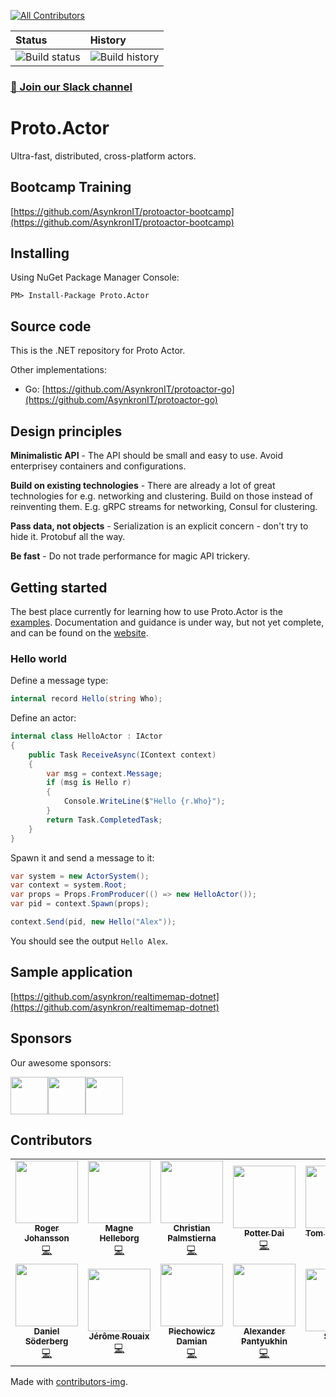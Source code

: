 <!-- ALL-CONTRIBUTORS-BADGE:START - Do not remove or modify this section -->
[![All Contributors](https://img.shields.io/badge/all_contributors-12-orange.svg?style=flat-square)](#contributors-)
<!-- ALL-CONTRIBUTORS-BADGE:END -->
| Status | History |
| :---   | :---    |
| ![Build status](https://ci.appveyor.com/api/projects/status/cmpnw19ur8j25xn4/branch/master?svg=true)|![Build history](https://buildstats.info/github/chart/asynkron/protoactor-dotnet)|


### [💬 Join our Slack channel](https://join.slack.com/t/asynkron/shared_invite/zt-ko824601-yGN1d3GHF9jzZX2VtONodQ)

# Proto.Actor

Ultra-fast, distributed, cross-platform actors.

## Bootcamp Training

[https://github.com/AsynkronIT/protoactor-bootcamp](https://github.com/AsynkronIT/protoactor-bootcamp)

## Installing

Using NuGet Package Manager Console:

`PM> Install-Package Proto.Actor`

## Source code

This is the .NET repository for Proto Actor.

Other implementations:

- Go: [https://github.com/AsynkronIT/protoactor-go](https://github.com/AsynkronIT/protoactor-go)

## Design principles

**Minimalistic API** - The API should be small and easy to use. Avoid enterprisey containers and configurations.

**Build on existing technologies** - There are already a lot of great technologies for e.g. networking and clustering. Build on those instead of reinventing them. E.g. gRPC streams for networking, Consul for clustering.

**Pass data, not objects** - Serialization is an explicit concern - don't try to hide it. Protobuf all the way.

**Be fast** - Do not trade performance for magic API trickery.

## Getting started

The best place currently for learning how to use Proto.Actor is the [examples](https://github.com/AsynkronIT/protoactor-dotnet/tree/dev/examples). Documentation and guidance is under way, but not yet complete, and can be found on the [website](https://proto.actor/docs/).

### Hello world

Define a message type:

```csharp
internal record Hello(string Who);
```

Define an actor:

```csharp
internal class HelloActor : IActor
{
    public Task ReceiveAsync(IContext context)
    {
        var msg = context.Message;
        if (msg is Hello r)
        {
            Console.WriteLine($"Hello {r.Who}");
        }
        return Task.CompletedTask;
    }
}
```

Spawn it and send a message to it:

```csharp
var system = new ActorSystem();
var context = system.Root;
var props = Props.FromProducer(() => new HelloActor());
var pid = context.Spawn(props);

context.Send(pid, new Hello("Alex"));
```

You should see the output `Hello Alex`.

## Sample application

[https://github.com/asynkron/realtimemap-dotnet](https://github.com/asynkron/realtimemap-dotnet)

## Sponsors
Our awesome sponsors:

<!-- sponsors --><a href="https://github.com/jhston02"><img src="https://github.com/jhston02.png" width="60px" alt="" /></a><a href="https://github.com/schafer14"><img src="https://github.com/schafer14.png" width="60px" alt="" /></a><a href="https://github.com/nbokovoy"><img src="https://github.com/nbokovoy.png" width="60px" alt="" /></a><!-- sponsors -->

## Contributors

<a href="https://github.com/AsynkronIT/protoactor-dotnet/graphs/contributors">
<!-- ALL-CONTRIBUTORS-LIST:START - Do not remove or modify this section -->
<!-- prettier-ignore-start -->
<!-- markdownlint-disable -->
<table>
  <tr>
    <td align="center"><a href="http://asynkron.se"><img src="https://avatars.githubusercontent.com/u/647031?v=4?s=100" width="100px;" alt=""/><br /><sub><b>Roger Johansson</b></sub></a><br /><a href="https://github.com/asynkron/protoactor-dotnet/commits?author=rogeralsing" title="Code">💻</a></td>
    <td align="center"><a href="https://github.com/mhelleborg"><img src="https://avatars.githubusercontent.com/u/13994978?v=4?s=100" width="100px;" alt=""/><br /><sub><b>Magne Helleborg</b></sub></a><br /><a href="https://github.com/asynkron/protoactor-dotnet/commits?author=mhelleborg" title="Code">💻</a></td>
    <td align="center"><a href="https://github.com/cpx86"><img src="https://avatars.githubusercontent.com/u/209890?v=4?s=100" width="100px;" alt=""/><br /><sub><b>Christian Palmstierna</b></sub></a><br /><a href="https://github.com/asynkron/protoactor-dotnet/commits?author=cpx86" title="Code">💻</a></td>
    <td align="center"><a href="https://github.com/potterdai"><img src="https://avatars.githubusercontent.com/u/3758951?v=4?s=100" width="100px;" alt=""/><br /><sub><b>Potter Dai</b></sub></a><br /><a href="https://github.com/asynkron/protoactor-dotnet/commits?author=potterdai" title="Code">💻</a></td>
    <td align="center"><a href="https://github.com/tomliversidge"><img src="https://avatars.githubusercontent.com/u/1437372?v=4?s=100" width="100px;" alt=""/><br /><sub><b>Tom Liversidge</b></sub></a><br /><a href="https://github.com/asynkron/protoactor-dotnet/commits?author=tomliversidge" title="Code">💻</a></td>
    <td align="center"><a href="http://www.zimarev.com"><img src="https://avatars.githubusercontent.com/u/2821205?v=4?s=100" width="100px;" alt=""/><br /><sub><b>Alexey Zimarev</b></sub></a><br /><a href="https://github.com/asynkron/protoactor-dotnet/commits?author=alexeyzimarev" title="Code">💻</a></td>
    <td align="center"><a href="https://github.com/adamhathcock"><img src="https://avatars.githubusercontent.com/u/527620?v=4?s=100" width="100px;" alt=""/><br /><sub><b>Adam Hathcock</b></sub></a><br /><a href="https://github.com/asynkron/protoactor-dotnet/commits?author=adamhathcock" title="Code">💻</a></td>
  </tr>
  <tr>
    <td align="center"><a href="http://www.kompilera.se/"><img src="https://avatars.githubusercontent.com/u/5316125?v=4?s=100" width="100px;" alt=""/><br /><sub><b>Daniel Söderberg</b></sub></a><br /><a href="https://github.com/asynkron/protoactor-dotnet/commits?author=raskolnikoov" title="Code">💻</a></td>
    <td align="center"><a href="https://www.eventuallyconsultant.com"><img src="https://avatars.githubusercontent.com/u/2705498?v=4?s=100" width="100px;" alt=""/><br /><sub><b>Jérôme Rouaix</b></sub></a><br /><a href="https://github.com/asynkron/protoactor-dotnet/commits?author=jrouaix" title="Code">💻</a></td>
    <td align="center"><a href="https://github.com/Damian-P"><img src="https://avatars.githubusercontent.com/u/1333962?v=4?s=100" width="100px;" alt=""/><br /><sub><b>Piechowicz Damian</b></sub></a><br /><a href="https://github.com/asynkron/protoactor-dotnet/commits?author=Damian-P" title="Code">💻</a></td>
    <td align="center"><a href="https://github.com/alexpantyukhin"><img src="https://avatars.githubusercontent.com/u/6513121?v=4?s=100" width="100px;" alt=""/><br /><sub><b>Alexander Pantyukhin</b></sub></a><br /><a href="https://github.com/asynkron/protoactor-dotnet/commits?author=alexpantyukhin" title="Code">💻</a></td>
    <td align="center"><a href="http://www.lighthouselogic.com/"><img src="https://avatars.githubusercontent.com/u/1631623?v=4?s=100" width="100px;" alt=""/><br /><sub><b>Sudsy</b></sub></a><br /><a href="https://github.com/asynkron/protoactor-dotnet/commits?author=sudsy" title="Code">💻</a></td>
  </tr>
</table>

<!-- markdownlint-restore -->
<!-- prettier-ignore-end -->

<!-- ALL-CONTRIBUTORS-LIST:END -->
</a>

Made with [contributors-img](https://contributors-img.firebaseapp.com).
